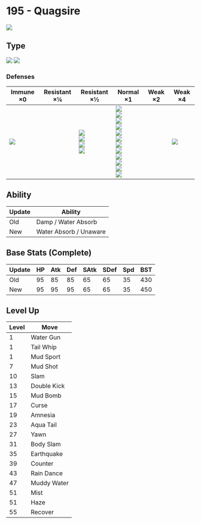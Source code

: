 # 195 - Quagsire
![][195]

## Type

![][water]  ![][ground]

### Defenses

Immune ×0         | Resistant ×¼ | Resistant ×½                                               | Normal ×1                                                                                                                                                                               | Weak ×2 | Weak ×4        | 
---               | ---          | ---                                                        | ---                                                                                                                                                                                     | ---     | ---            | 
![][electric]<br> |              | ![][poison]<br> ![][rock]<br> ![][steel]<br> ![][fire]<br> | ![][normal]<br> ![][fighting]<br> ![][flying]<br> ![][ground]<br> ![][bug]<br> ![][ghost]<br> ![][water]<br> ![][psychic]<br> ![][ice]<br> ![][dragon]<br> ![][dark]<br> ![][fairy]<br> |         | ![][grass]<br> | 

## Ability

Update | Ability                | 
---    | ---                    | 
Old    | Damp / Water Absorb    | 
New    | Water Absorb / Unaware | 

## Base Stats (Complete)

Update | HP  | Atk | Def | SAtk | SDef | Spd | BST | 
---    | --- | --- | --- | ---  | ---  | --- | --- | 
Old    | 95  | 85  | 85  | 65   | 65   | 35  | 430 | 
New    | 95  | 95  | 95  | 65   | 65   | 35  | 450 | 

## Level Up

Level | Move        | 
---   | ---         | 
1     | Water Gun   | 
1     | Tail Whip   | 
1     | Mud Sport   | 
7     | Mud Shot    | 
10    | Slam        | 
13    | Double Kick | 
15    | Mud Bomb    | 
17    | Curse       | 
19    | Amnesia     | 
23    | Aqua Tail   | 
27    | Yawn        | 
31    | Body Slam   | 
35    | Earthquake  | 
39    | Counter     | 
43    | Rain Dance  | 
47    | Muddy Water | 
51    | Mist        | 
51    | Haze        | 
55    | Recover     | 

[195]: ../img/pokemon/195.png
[normal]: ../img/types/normal.png
[fire]: ../img/types/fire.png
[fighting]: ../img/types/fighting.png
[water]: ../img/types/water.png
[flying]: ../img/types/flying.png
[grass]: ../img/types/grass.png
[poison]: ../img/types/poison.png
[electric]: ../img/types/electric.png
[ground]: ../img/types/ground.png
[psychic]: ../img/types/psychic.png
[rock]: ../img/types/rock.png
[ice]: ../img/types/ice.png
[bug]: ../img/types/bug.png
[dragon]: ../img/types/dragon.png
[ghost]: ../img/types/ghost.png
[dark]: ../img/types/dark.png
[steel]: ../img/types/steel.png
[fairy]: ../img/types/fairy.png
